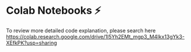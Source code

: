 # Colab Notebooks ⚡
To review more detailed code explanation, please search here <br/>
https://colab.research.google.com/drive/1l5Yh2EMt_mgp3_M4Ikx13gYk3-XEfkPK?usp=sharing
